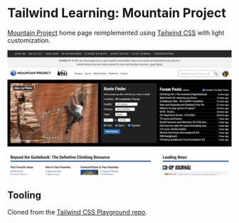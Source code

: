 # Tailwind Learning: Mountain Project

[Mountain Project](https://www.mountainproject.com/) home page reimplemented using [Tailwind CSS](https://tailwindcss.com/) with light customization.

![](screenshot.jpg)

## Tooling

Cloned from the [Tailwind CSS Playground repo](https://github.com/tailwindcss/playground).
